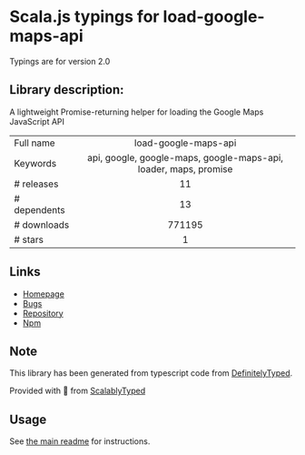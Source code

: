 
# Scala.js typings for load-google-maps-api

Typings are for version 2.0

## Library description:
A lightweight Promise-returning helper for loading the Google Maps JavaScript API

|                    |                 |
| ------------------ | :-------------: |
| Full name          | load-google-maps-api |
| Keywords           | api, google, google-maps, google-maps-api, loader, maps, promise |
| # releases         | 11 |
| # dependents       | 13 |
| # downloads        | 771195 |
| # stars            | 1 |

## Links
- [Homepage](https://github.com/yuanqing/load-google-maps-api#readme)
- [Bugs](https://github.com/yuanqing/load-google-maps-api/issues)
- [Repository](https://github.com/yuanqing/load-google-maps-api)
- [Npm](https://www.npmjs.com/package/load-google-maps-api)
    


## Note
This library has been generated from typescript code from [DefinitelyTyped](https://definitelytyped.org).

Provided with :purple_heart: from [ScalablyTyped](https://github.com/oyvindberg/ScalablyTyped)

## Usage
See [the main readme](../../readme.md) for instructions.


